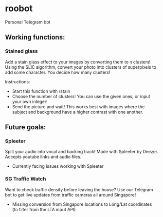 # roobot
 Personal Telegram bot

## Working functions:

### Stained glass
Add a stain glass effect to your images by converting them to n clusters! Using the SLIC algorithm, convert your photo into clusters of superpixels to add some character. You decide how many clusters!

Instructions:

- Start this function with /stain
- Choose the number of clusters! You can use the given ones, or input your own integer!
- Send the picture and wait! This works best with images where the subject and background have a higher contrast with one another.

## Future goals:

### Spleeter
Split your audio into vocal and backing track! Made with Spleeter by Deezer. Accepts youtube links and audio files.

- Currently facing issues working with Spleeter

### SG Traffic Watch
Want to check traffic density before leaving the house? Use our Telegram bot to get live updates from traffic cameras all around Singapore!

- Missing conversion from Singapore locations to Long/Lat coordinates (to filter from the LTA input API)